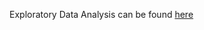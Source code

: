Exploratory Data Analysis can be found [here](https://github.com/pr2tik1/ml-case-studies/blob/master/regressor/houseprice_predicion.ipynb)
